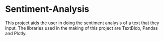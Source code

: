 # Sentiment-Analysis
This project aids the user in doing the sentiment analysis of a text that they input. The libraries used in the making of this project are TextBlob, Pandas and Plotly.
